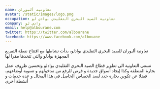 ```yaml
---
name: تعاونية ألبوران
avatar: /static/images/logo.png
occupation: تعاونية الصيد البحري التقليدي بوادي لو
company: وادي لو
email: help@albourane.com
twitter: https://twitter.com/albourane
facebook: https://www.facebook.com/albouane
---
```


تعاونية ألبوران للصيد البحري التقليدي بوادلو، بدأت نشاطها مع افتتاح نقطة التفريغ المجهزة بوادلو والتي تتخذها مقرا لها

تسعى التعاونية الى تطوير قطاع الصيد البحري التقليدي بوادلو وتحسين ظروف عمل بحارة المنطقة وكذا إيجاد أسواق جديدة و فرص للرفع من مدخولهم و تسوية أوضاعهم، فضلا عن تكوين بحارة جدد لسد الخصاص الحاصل في هذا المجال و عدة خدمات و أنشطة أخرى
